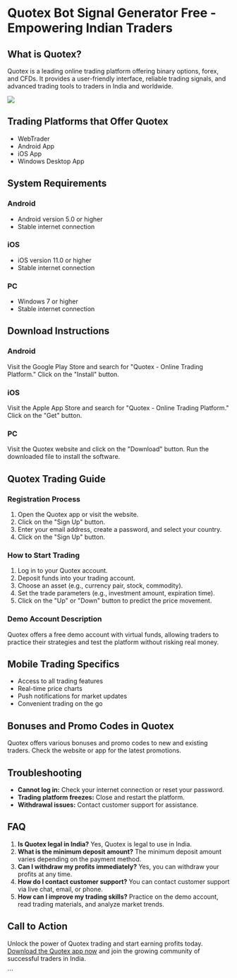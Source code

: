 # Quotex Bot Signal Generator Free - Empowering Indian Traders

## What is Quotex?

Quotex is a leading online trading platform offering binary options,
forex, and CFDs. It provides a user-friendly interface, reliable trading
signals, and advanced trading tools to traders in India and worldwide.

[![](https://static.quotex.io/files/4_en/300_250.jpg)](https://traff.sbs/brokerqxlid)

## Trading Platforms that Offer Quotex

-   WebTrader
-   Android App
-   iOS App
-   Windows Desktop App

## System Requirements

### Android

-   Android version 5.0 or higher
-   Stable internet connection

### iOS

-   iOS version 11.0 or higher
-   Stable internet connection

### PC

-   Windows 7 or higher
-   Stable internet connection

## Download Instructions

### Android

Visit the Google Play Store and search for "Quotex - Online Trading
Platform." Click on the "Install" button.

### iOS

Visit the Apple App Store and search for "Quotex - Online Trading
Platform." Click on the "Get" button.

### PC

Visit the Quotex website and click on the "Download" button. Run
the downloaded file to install the software.

## Quotex Trading Guide

### Registration Process

1.  Open the Quotex app or visit the website.
2.  Click on the "Sign Up" button.
3.  Enter your email address, create a password, and select your
    country.
4.  Click on the "Sign Up" button.

### How to Start Trading

1.  Log in to your Quotex account.
2.  Deposit funds into your trading account.
3.  Choose an asset (e.g., currency pair, stock, commodity).
4.  Set the trade parameters (e.g., investment amount, expiration time).
5.  Click on the "Up" or "Down" button to predict the price
    movement.

### Demo Account Description

Quotex offers a free demo account with virtual funds, allowing traders
to practice their strategies and test the platform without risking real
money.

## Mobile Trading Specifics

-   Access to all trading features
-   Real-time price charts
-   Push notifications for market updates
-   Convenient trading on the go

## Bonuses and Promo Codes in Quotex

Quotex offers various bonuses and promo codes to new and existing
traders. Check the website or app for the latest promotions.

## Troubleshooting

-   **Cannot log in:** Check your internet connection or reset your
    password.
-   **Trading platform freezes:** Close and restart the platform.
-   **Withdrawal issues:** Contact customer support for assistance.

## FAQ

1.  **Is Quotex legal in India?** Yes, Quotex is legal to use in India.
2.  **What is the minimum deposit amount?** The minimum deposit amount
    varies depending on the payment method.
3.  **Can I withdraw my profits immediately?** Yes, you can withdraw
    your profits at any time.
4.  **How do I contact customer support?** You can contact customer
    support via live chat, email, or phone.
5.  **How can I improve my trading skills?** Practice on the demo
    account, read trading materials, and analyze market trends.

## Call to Action

Unlock the power of Quotex trading and start earning profits today.
[Download the Quotex app now](\%22https://traff.sbs/brokerqxlid\%22) and
join the growing community of successful traders in India.

\`\`\`

